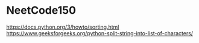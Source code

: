 # NeetCode150
https://docs.python.org/3/howto/sorting.html
https://www.geeksforgeeks.org/python-split-string-into-list-of-characters/
